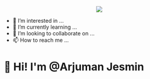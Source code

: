 ##

<div align="center">
 <img  src="https://i.ibb.co/b39GcVW/pexels-skitterphoto-760757.jpg"  />
</div>

- 👀 I’m interested in ...
- 🌱 I’m currently learning ...
- 💞️ I’m looking to collaborate on ...
- 📫 How to reach me ...

<!---
ArjumanJesmin/ArjumanJesmin is a ✨ special ✨ repository because its `README.md` (this file) appears on your GitHub profile.
You can click the Preview link to take a look at your changes.
--->
##
<h1>  👋 Hi! I'm @Arjuman Jesmin</h1>




